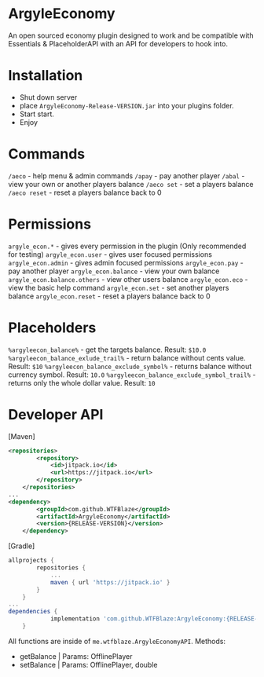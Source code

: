 # ArgyleEconomy
An open sourced economy plugin designed to work and be compatible with Essentials &amp; PlaceholderAPI with an API for developers to hook into.

# Installation
- Shut down server
- place `ArgyleEconomy-Release-VERSION.jar` into your plugins folder.
- Start start.
- Enjoy

# Commands
`/aeco` - help menu & admin commands
`/apay` - pay another player
`/abal` - view your own or another players balance
`/aeco set` - set a players balance
`/aeco reset` - reset a players balance back to 0

# Permissions
`argyle_econ.*` - gives every permission in the plugin (Only recommended for testing)
`argyle_econ.user` - gives user focused permissions
`argyle_econ.admin` - gives admin focused permissions
`argyle_econ.pay` - pay another player
`argyle_econ.balance` - view your own balance
`argyle_econ.balance.others` - view other users balance
`argyle_econ.eco` - view the basic help command
`argyle_econ.set` - set another players balance
`argyle_econ.reset` - reset a players balance back to 0

# Placeholders
`%argyleecon_balance%` - get the targets balance. Result: `$10.0`
`%argyleecon_balance_exlude_trail%` - return balance without cents value. Result: `$10`
`%argyleecon_balance_exclude_symbol%` - returns balance without currency symbol. Result: `10.0`
`%argyleecon_balance_exclude_symbol_trail%` - returns only the whole dollar value. Result: `10`

# Developer API
[Maven]
```xml
<repositories>
		<repository>
		    <id>jitpack.io</id>
		    <url>https://jitpack.io</url>
		</repository>
	</repositories>
...
<dependency>
	    <groupId>com.github.WTFBlaze</groupId>
	    <artifactId>ArgyleEconomy</artifactId>
	    <version>{RELEASE-VERSION}</version>
	</dependency>
```

[Gradle]
```gradle
allprojects {
		repositories {
			...
			maven { url 'https://jitpack.io' }
		}
	}
...
dependencies {
	        implementation 'com.github.WTFBlaze:ArgyleEconomy:{RELEASE-VERSION}'
	}
```

All functions are inside of `me.wtfblaze.ArgyleEconomyAPI`.
Methods:
- getBalance | Params: OfflinePlayer
- setBalance | Params: OfflinePlayer, double
